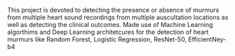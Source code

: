 This project is devoted to detecting the presence or absence of murmurs from multiple heart sound recordings from multiple auscultation locations as well as detecting the clinical outcomes.
Made use of Machine Learning algorthims and Deep Learning architetcures for the detection of heart murmurs like Random Forest, Logistic Regression, ResNet-50, EfficientNey-b4

